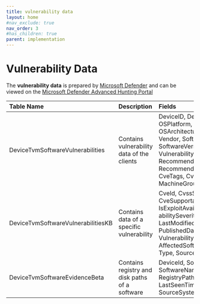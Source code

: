 ```yaml
---
title: vulnerability data
layout: home
#nav_exclude: true
nav_order: 3
#has_children: true
parent: implementation
---
```



# Vulnerability Data

The **vulnerability data** is prepared by [Microsoft Defender] and can be viewed on the [Microsoft Defender Advanced Hunting Portal]

| **Table Name**                         | **Description**                                    | **Fields**                                                                                                                                                                                                                                             |
|:------------------------------------|:------------------------------------------------|:----------------------------------------------------------------------------------------------------------------------------------------------------------------------------------------------------------------------------------------------------|
| DeviceTvmSoftwareVulnerabilities   | Contains vulnerability data of the clients     | DeviceID, DeviceName, OSPlatform, OSVersion, OSArchitecture, Software-Vendor, SoftwareName, SoftwareVersion, CveId, VulnerabilitySeverityLevel, RecommendedSecurityUpdate, RecommendedSecurityUpdateId, CveTags, CveMitigationStatus, MachineGroup |
| DeviceTvmSoftwareVulnerabilitiesKB | Contains data of a specific vulnerability      | CveId, CvssScore, CvssVector, CveSupportability, IsExploitAvailable, Vulner-abilitySeverityLevel, LastModifiedTime, PublishedDate, VulnerabilityDescrip-tion, AffectedSoftware, TenantId, Type, SourceSystem                                       |
| DeviceTvmSoftwareEvidenceBeta      | Contains registry and disk paths of a software | DeviceId, SoftwareVendor, SoftwareName, SoftwareVersion, RegistryPaths, DiskPaths, LastSeenTime, TenantId, Type, SourceSystem, MachineGroup                                                                                                        |

[Microsoft Defender]: https://security.microsoft.com
[Microsoft Defender Advanced Hunting Portal]: https://security.microsoft.com/v2/advanced-hunting
